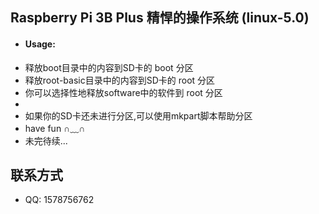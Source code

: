 ## Raspberry Pi 3B Plus 精悍的操作系统 (linux-5.0)

* #### Usage:
* 释放boot目录中的内容到SD卡的 boot 分区
* 释放root-basic目录中的内容到SD卡的 root 分区
* 你可以选择性地释放software中的软件到 root 分区
*
* 如果你的SD卡还未进行分区,可以使用mkpart脚本帮助分区
* have fun    ∩﹏∩
* 未完待续...

## 联系方式

* QQ: 1578756762

